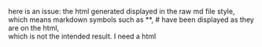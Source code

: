 here is an issue: the html generated displayed in the raw md file style, which means markdown symbols such as **, # have been displayed as they are on the html,        
which is not the intended result. I need a html 